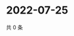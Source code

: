 # 2022-07-25

共 0 条

<!-- BEGIN WEIBO -->
<!-- 最后更新时间 Mon Jul 25 2022 09:27:52 GMT+0800 (China Standard Time) -->

<!-- END WEIBO -->
